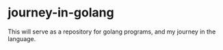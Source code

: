 # journey-in-golang
This will serve as a repository for golang programs, and my journey in the language.
